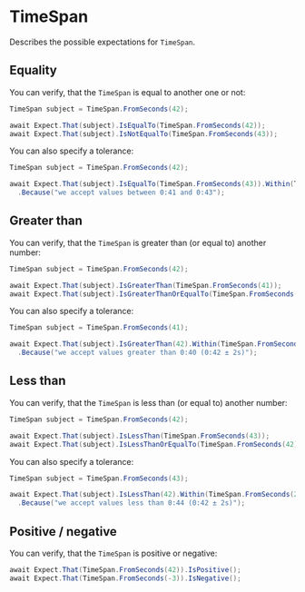 # TimeSpan

Describes the possible expectations for `TimeSpan`.

## Equality

You can verify, that the `TimeSpan` is equal to another one or not:

```csharp
TimeSpan subject = TimeSpan.FromSeconds(42);

await Expect.That(subject).IsEqualTo(TimeSpan.FromSeconds(42));
await Expect.That(subject).IsNotEqualTo(TimeSpan.FromSeconds(43));
```

You can also specify a tolerance:

```csharp
TimeSpan subject = TimeSpan.FromSeconds(42);

await Expect.That(subject).IsEqualTo(TimeSpan.FromSeconds(43)).Within(TimeSpan.FromSeconds(1))
  .Because("we accept values between 0:41 and 0:43");
```

## Greater than

You can verify, that the `TimeSpan` is greater than (or equal to) another number:

```csharp
TimeSpan subject = TimeSpan.FromSeconds(42);

await Expect.That(subject).IsGreaterThan(TimeSpan.FromSeconds(41));
await Expect.That(subject).IsGreaterThanOrEqualTo(TimeSpan.FromSeconds(42));
```

You can also specify a tolerance:

```csharp
TimeSpan subject = TimeSpan.FromSeconds(41);

await Expect.That(subject).IsGreaterThan(42).Within(TimeSpan.FromSeconds(2))
  .Because("we accept values greater than 0:40 (0:42 ± 2s)");
```

## Less than

You can verify, that the `TimeSpan` is less than (or equal to) another number:

```csharp
TimeSpan subject = TimeSpan.FromSeconds(42);

await Expect.That(subject).IsLessThan(TimeSpan.FromSeconds(43));
await Expect.That(subject).IsLessThanOrEqualTo(TimeSpan.FromSeconds(42));
```

You can also specify a tolerance:

```csharp
TimeSpan subject = TimeSpan.FromSeconds(43);

await Expect.That(subject).IsLessThan(42).Within(TimeSpan.FromSeconds(2))
  .Because("we accept values less than 0:44 (0:42 ± 2s)");
```

## Positive / negative

You can verify, that the `TimeSpan` is positive or negative:

```csharp
await Expect.That(TimeSpan.FromSeconds(42)).IsPositive();
await Expect.That(TimeSpan.FromSeconds(-3)).IsNegative();
```
